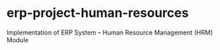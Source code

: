 # erp-project-human-resources
Implementation of ERP System – Human Resource Management (HRM) Module
